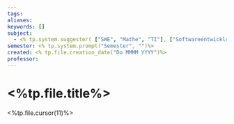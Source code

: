 ```yaml
---
tags: 
aliases: 
keywords: []
subject:
  - <% tp.system.suggester( ["SWE", "Mathe", "TI"], ["Softwareentwicklung1", "Mathematik1\n  - \"357.100\"", "Technische Informatik\n  - \"336.001\""])%>
semester: <% tp.system.prompt("Semester", "")%>
created: <% tp.file.creation_date("Do MMMM YYYY")%>
professor:
---
```

 

# <%tp.file.title%>

<%tp.file.cursor(11)%>